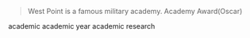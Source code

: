 >West Point is a famous military academy.
Academy Award(Oscar)

academic
academic year
academic research
